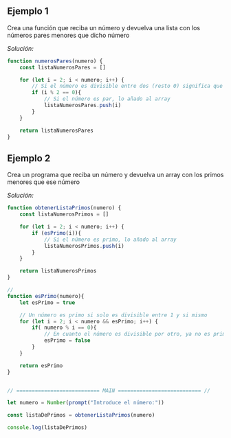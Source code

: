 ## Ejemplo 1
Crea una función que reciba un número y devuelva una lista con los números pares menores que dicho número

*Solución:*
```javascript
function numerosPares(numero) {
    const listaNumerosPares = []

    for (let i = 2; i < numero; i++) {
        // Si el número es divisible entre dos (resto 0) significa que es par
        if (i % 2 == 0){
            // Si el número es par, lo añado al array
            listaNumerosPares.push(i)
        }
    }

    return listaNumerosPares
}
```

## Ejemplo 2
Crea un programa que reciba un número y devuelva un array con los primos menores que ese número

*Solución:*
```javascript
function obtenerListaPrimos(numero) {
    const listaNumerosPrimos = []

    for (let i = 2; i < numero; i++) {
        if (esPrimo(i)){
            // Si el número es primo, lo añado al array 
            listaNumerosPrimos.push(i)
        }
    }

    return listaNumerosPrimos
}

// 
function esPrimo(numero){
    let esPrimo = true

    // Un número es primo si solo es divisible entre 1 y si mismo
    for (let i = 2; i < numero && esPrimo; i++) {
        if( numero % i == 0){
            // En cuanto el número es divisible por otro, ya no es primo
            esPrimo = false
        }
    }

    return esPrimo
}


// =========================== MAIN =========================== //

let numero = Number(prompt("Introduce el número:"))

const listaDePrimos = obtenerListaPrimos(numero)

console.log(listaDePrimos)
```